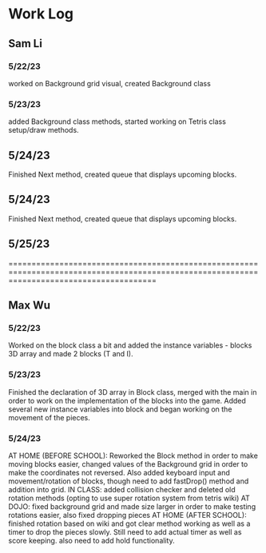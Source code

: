 # Work Log

## Sam Li

### 5/22/23

worked on Background grid visual, created Background class

### 5/23/23

added Background class methods, started working on Tetris class setup/draw methods.

## 5/24/23

Finished Next method, created queue that displays upcoming blocks.

## 5/24/23

Finished Next method, created queue that displays upcoming blocks.

## 5/25/23


============================================================================================================================================

## Max Wu

### 5/22/23

Worked on the block class a bit and added the instance variables - blocks 3D array and made 2 blocks (T and I).

### 5/23/23

Finished the declaration of 3D array in Block class, merged with the main in order to work on the implementation of the blocks into the game.
Added several new instance variables into block and began working on the movement of the pieces.

### 5/24/23

AT HOME (BEFORE SCHOOL):
Reworked the Block method in order to make moving blocks easier, changed values of the Background grid in order to make the coordinates not reversed.
Also added keyboard input and movement/rotation of blocks, though need to add fastDrop() method and addition into grid.
IN CLASS: 
added collision checker and deleted old rotation methods (opting to use super rotation system from tetris wiki)
AT DOJO: 
fixed background grid and made size larger in order to make testing rotations easier, also fixed dropping pieces
AT HOME (AFTER SCHOOL): 
finished rotation based on wiki and got clear method working as well as a timer to drop the pieces slowly.
Still need to add actual timer as well as score keeping. also need to add hold functionality.

